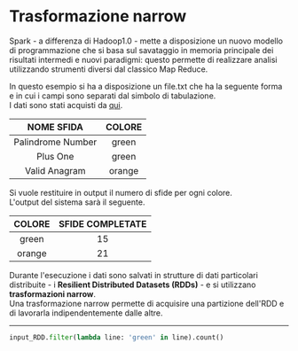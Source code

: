 # Trasformazione narrow


Spark - a differenza di Hadoop1.0 - mette a disposizione un nuovo modello di programmazione che si basa sul savataggio in memoria principale dei risultati intermedi e nuovi paradigmi: questo permette di realizzare analisi utilizzando strumenti diversi dal classico Map Reduce.

In questo esempio si ha a disposizione un file.txt che ha la seguente forma e in cui i campi sono separati dal simbolo di tabulazione.<br>
I dati sono stati acquisti da <a href="https://github.com/mariocuomo/LeetCode/blob/main/README.md">qui</a>.

| NOME SFIDA | COLORE
| :---: | :---: |
| Palindrome Number | green
| Plus One | green
| Valid Anagram | orange


Si vuole restituire in output il numero di sfide per ogni colore.<br>
L'output del sistema sarà il seguente.

| COLORE | SFIDE COMPLETATE
| :---: | :---: |
| green | 15
| orange | 21


Durante l'esecuzione i dati sono salvati in strutture di dati particolari distribuite - i **Resilient Distributed Datasets (RDDs)** - e si utilizzano **trasformazioni narrow**.<br>
Una trasformazione narrow permette di acquisire una partizione dell'RDD e di lavorarla indipendentemente dalle altre.

--- 
```Python
input_RDD.filter(lambda line: 'green' in line).count()
```
